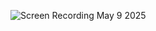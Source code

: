 ![Screen Recording May 9 2025](https://github.com/user-attachments/assets/e8079326-1d23-4f75-85ae-55574498c48c)
